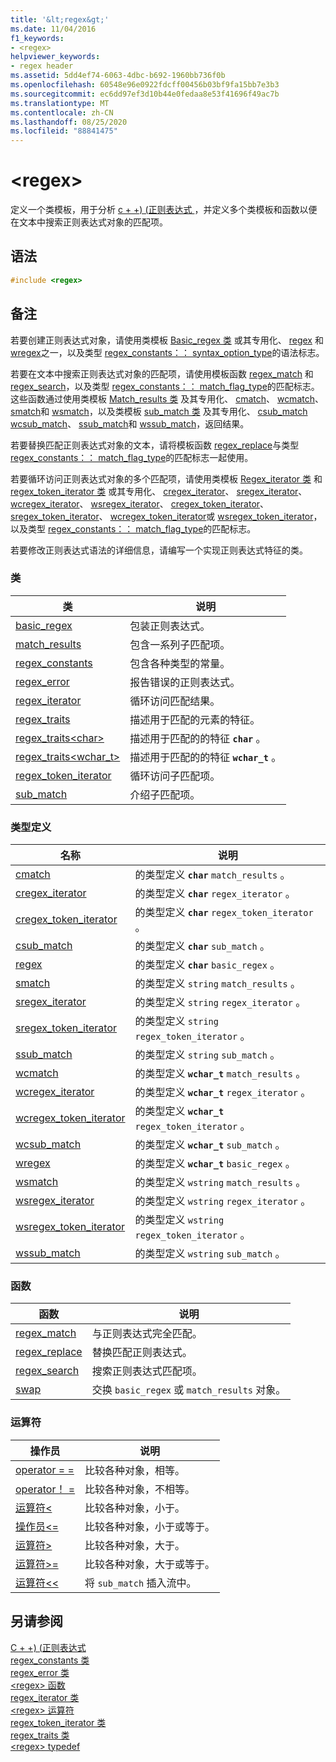 ```yaml
---
title: '&lt;regex&gt;'
ms.date: 11/04/2016
f1_keywords:
- <regex>
helpviewer_keywords:
- regex header
ms.assetid: 5dd4ef74-6063-4dbc-b692-1960bb736f0b
ms.openlocfilehash: 60548e96e0922fdcff00456b03bf9fa15bb7e3b3
ms.sourcegitcommit: ec6dd97ef3d10b44e0fedaa8e53f41696f49ac7b
ms.translationtype: MT
ms.contentlocale: zh-CN
ms.lasthandoff: 08/25/2020
ms.locfileid: "88841475"
---
```

# <a name="ltregexgt"></a>&lt;regex&gt;

定义一个类模板，用于分析 [c + +)  (正则表达式 ](../standard-library/regular-expressions-cpp.md)，并定义多个类模板和函数以便在文本中搜索正则表达式对象的匹配项。

## <a name="syntax"></a>语法

```cpp
#include <regex>
```

## <a name="remarks"></a>备注

若要创建正则表达式对象，请使用类模板 [Basic_regex 类](../standard-library/basic-regex-class.md) 或其专用化、 [regex](../standard-library/regex-typedefs.md#regex) 和 [wregex](../standard-library/regex-typedefs.md#wregex)之一，以及类型 [regex_constants：： syntax_option_type](../standard-library/regex-constants-class.md#syntax_option_type)的语法标志。

若要在文本中搜索正则表达式对象的匹配项，请使用模板函数 [regex_match](../standard-library/regex-functions.md#regex_match) 和 [regex_search](../standard-library/regex-functions.md#regex_search)，以及类型 [regex_constants：： match_flag_type](../standard-library/regex-constants-class.md#match_flag_type)的匹配标志。 这些函数通过使用类模板 [Match_results 类](../standard-library/match-results-class.md) 及其专用化、 [cmatch](../standard-library/regex-typedefs.md#cmatch)、 [wcmatch](../standard-library/regex-typedefs.md#wcmatch)、 [smatch](../standard-library/regex-typedefs.md#smatch)和 [wsmatch](../standard-library/regex-typedefs.md#wsmatch)，以及类模板 [sub_match 类](../standard-library/sub-match-class.md) 及其专用化、 [csub_match](../standard-library/regex-typedefs.md#csub_match) [wcsub_match](../standard-library/regex-typedefs.md#wcsub_match)、 [ssub_match](../standard-library/regex-typedefs.md#ssub_match)和 [wssub_match](../standard-library/regex-typedefs.md#wssub_match)，返回结果。

若要替换匹配正则表达式对象的文本，请将模板函数 [regex_replace](../standard-library/regex-functions.md#regex_replace)与类型 [regex_constants：： match_flag_type](../standard-library/regex-constants-class.md#match_flag_type)的匹配标志一起使用。

若要循环访问正则表达式对象的多个匹配项，请使用类模板 [Regex_iterator 类](../standard-library/regex-iterator-class.md) 和 [regex_token_iterator 类](../standard-library/regex-token-iterator-class.md) 或其专用化、 [cregex_iterator](../standard-library/regex-typedefs.md#cregex_iterator)、 [sregex_iterator](../standard-library/regex-typedefs.md#sregex_iterator)、 [wcregex_iterator](../standard-library/regex-typedefs.md#wcregex_iterator)、 [wsregex_iterator](../standard-library/regex-typedefs.md#wsregex_iterator)、 [cregex_token_iterator](../standard-library/regex-typedefs.md#cregex_token_iterator)、 [sregex_token_iterator](../standard-library/regex-typedefs.md#sregex_token_iterator)、 [wcregex_token_iterator](../standard-library/regex-typedefs.md#wcregex_token_iterator)或 [wsregex_token_iterator](../standard-library/regex-typedefs.md#wsregex_token_iterator)，以及类型 [regex_constants：： match_flag_type](../standard-library/regex-constants-class.md#match_flag_type)的匹配标志。

若要修改正则表达式语法的详细信息，请编写一个实现正则表达式特征的类。

### <a name="classes"></a>类

|类|说明|
|-|-|
|[basic_regex](../standard-library/basic-regex-class.md)|包装正则表达式。|
|[match_results](../standard-library/match-results-class.md)|包含一系列子匹配项。|
|[regex_constants](../standard-library/regex-constants-class.md)|包含各种类型的常量。|
|[regex_error](../standard-library/regex-error-class.md)|报告错误的正则表达式。|
|[regex_iterator](../standard-library/regex-iterator-class.md)|循环访问匹配结果。|
|[regex_traits](../standard-library/regex-traits-class.md)|描述用于匹配的元素的特征。|
|[regex_traits\<char>](../standard-library/regex-traits-char-class.md)|描述用于匹配的的特征 **`char`** 。|
|[regex_traits<wchar_t>](../standard-library/regex-traits-wchar-t-class.md)|描述用于匹配的的特征 **`wchar_t`** 。|
|[regex_token_iterator](../standard-library/regex-token-iterator-class.md)|循环访问子匹配项。|
|[sub_match](../standard-library/sub-match-class.md)|介绍子匹配项。|

### <a name="type-definitions"></a>类型定义

|名称|说明|
|-|-|
|[cmatch](../standard-library/regex-typedefs.md#cmatch)|的类型定义 **`char`** `match_results` 。|
|[cregex_iterator](../standard-library/regex-typedefs.md#cregex_iterator)|的类型定义 **`char`** `regex_iterator` 。|
|[cregex_token_iterator](../standard-library/regex-typedefs.md#cregex_token_iterator)|的类型定义 **`char`** `regex_token_iterator` 。|
|[csub_match](../standard-library/regex-typedefs.md#csub_match)|的类型定义 **`char`** `sub_match` 。|
|[regex](../standard-library/regex-typedefs.md#regex)|的类型定义 **`char`** `basic_regex` 。|
|[smatch](../standard-library/regex-typedefs.md#smatch)|的类型定义 `string` `match_results` 。|
|[sregex_iterator](../standard-library/regex-typedefs.md#sregex_iterator)|的类型定义 `string` `regex_iterator` 。|
|[sregex_token_iterator](../standard-library/regex-typedefs.md#sregex_token_iterator)|的类型定义 `string` `regex_token_iterator` 。|
|[ssub_match](../standard-library/regex-typedefs.md#ssub_match)|的类型定义 `string` `sub_match` 。|
|[wcmatch](../standard-library/regex-typedefs.md#wcmatch)|的类型定义 **`wchar_t`** `match_results` 。|
|[wcregex_iterator](../standard-library/regex-typedefs.md#wcregex_iterator)|的类型定义 **`wchar_t`** `regex_iterator` 。|
|[wcregex_token_iterator](../standard-library/regex-typedefs.md#wcregex_token_iterator)|的类型定义 **`wchar_t`** `regex_token_iterator` 。|
|[wcsub_match](../standard-library/regex-typedefs.md#wcsub_match)|的类型定义 **`wchar_t`** `sub_match` 。|
|[wregex](../standard-library/regex-typedefs.md#wregex)|的类型定义 **`wchar_t`** `basic_regex` 。|
|[wsmatch](../standard-library/regex-typedefs.md#wsmatch)|的类型定义 `wstring` `match_results` 。|
|[wsregex_iterator](../standard-library/regex-typedefs.md#wsregex_iterator)|的类型定义 `wstring` `regex_iterator` 。|
|[wsregex_token_iterator](../standard-library/regex-typedefs.md#wsregex_token_iterator)|的类型定义 `wstring` `regex_token_iterator` 。|
|[wssub_match](../standard-library/regex-typedefs.md#wssub_match)|的类型定义 `wstring` `sub_match` 。|

### <a name="functions"></a>函数

|函数|说明|
|-|-|
|[regex_match](../standard-library/regex-functions.md#regex_match)|与正则表达式完全匹配。|
|[regex_replace](../standard-library/regex-functions.md#regex_replace)|替换匹配正则表达式。|
|[regex_search](../standard-library/regex-functions.md#regex_search)|搜索正则表达式匹配项。|
|[swap](../standard-library/regex-functions.md#swap)|交换 `basic_regex` 或 `match_results` 对象。|

### <a name="operators"></a>运算符

|操作员|说明|
|-|-|
|[operator = =](../standard-library/regex-operators.md#op_eq_eq)|比较各种对象，相等。|
|[operator！ =](../standard-library/regex-operators.md#op_neq)|比较各种对象，不相等。|
|[运算符<](../standard-library/regex-operators.md#op_lt)|比较各种对象，小于。|
|[操作员\<=](../standard-library/regex-operators.md#op_gt_eq)|比较各种对象，小于或等于。|
|[运算符>](../standard-library/regex-operators.md#op_gt)|比较各种对象，大于。|
|[运算符>=](../standard-library/regex-operators.md#op_gt_eq)|比较各种对象，大于或等于。|
|[运算符<<](../standard-library/regex-operators.md#op_lt_lt)|将 `sub_match` 插入流中。|

## <a name="see-also"></a>另请参阅

[C + +)  (正则表达式 ](../standard-library/regular-expressions-cpp.md)\
[regex_constants 类](../standard-library/regex-constants-class.md)\
[regex_error 类](../standard-library/regex-error-class.md)\
[\<regex> 函数](../standard-library/regex-functions.md)\
[regex_iterator 类](../standard-library/regex-iterator-class.md)\
[\<regex> 运算符](../standard-library/regex-operators.md)\
[regex_token_iterator 类](../standard-library/regex-token-iterator-class.md)\
[regex_traits 类](../standard-library/regex-traits-class.md)\
[\<regex> typedef](../standard-library/regex-typedefs.md)
